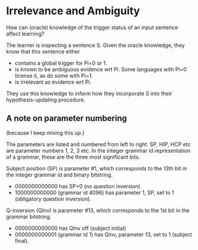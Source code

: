 # Irrelevance and Ambiguity

How can (oracle) knowledge of the trigger status of an input sentence affect
learning?

The learner is inspecting a sentence S. Given the oracle knowledge, they know
that this sentence either

- contains a global trigger for Pi=0 or 1.
- is known to be ambiguous evidence wrt Pi. Some languages with Pi=0 license it,
  as do some with Pi=1.
- is irrelevant as evidence wrt Pi.

They use this knowledge to inform how they incorporate S into their
hypothesis-updating procedure.

## A note on parameter numbering

(because I keep mixing this up.)

The parameters are listed and numbered from left to right. SP, HIP, HCP etc are
parameter numbers 1, 2, 3 etc. In the integer grammar id representation of a
grammar, these are the three most significant bits.

Subject position (SP) is parameter #1, which corresponds to the 13th bit in the
integer grammar id and binary bitstring.

- 0000000000000 has SP=0 (no question inversion)
- 1000000000000 (grammar id 4096) has parameter 1, SP, set to 1 (obligatory
question inversion).

Q-inversion (QInv) is parameter #13, which corresponds to the 1st bit in the
grammar bitstring.

- 0000000000000 has QInv off (subject initial)
- 0000000000001 (grammar id 1) has Qinv, parameter 13, set to 1 (subject final).
